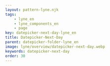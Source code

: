 ```yaml
---
layout: pattern-lyne.njk
tags: 
    - lyne_en
    - lyne_components_en
    - page
key: datepicker-next-day-lyne_en
title: Datepicker-Next-Day
parent: datepicker-folder-lyne_en
image: lyne/overview/datepicker-next-day.webp
keywords: datepicker-next-day
order: 30
---
```


